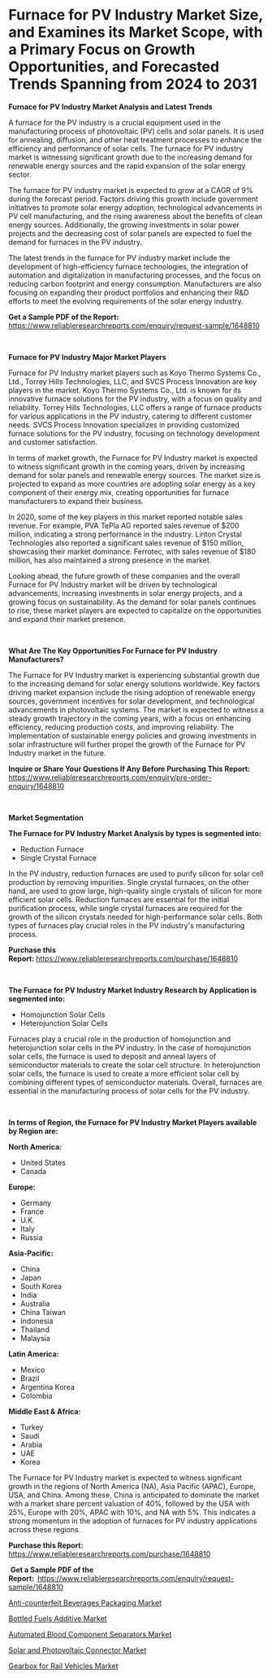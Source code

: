 <p><h1>Furnace for PV Industry Market Size, and Examines its Market Scope, with a Primary Focus on Growth Opportunities, and Forecasted Trends Spanning from 2024 to 2031</h1></p><p><strong>Furnace for PV Industry Market Analysis and Latest Trends</strong></p>
<p><p>A furnace for the PV industry is a crucial equipment used in the manufacturing process of photovoltaic (PV) cells and solar panels. It is used for annealing, diffusion, and other heat treatment processes to enhance the efficiency and performance of solar cells. The furnace for PV industry market is witnessing significant growth due to the increasing demand for renewable energy sources and the rapid expansion of the solar energy sector.</p><p>The furnace for PV industry market is expected to grow at a CAGR of 9% during the forecast period. Factors driving this growth include government initiatives to promote solar energy adoption, technological advancements in PV cell manufacturing, and the rising awareness about the benefits of clean energy sources. Additionally, the growing investments in solar power projects and the decreasing cost of solar panels are expected to fuel the demand for furnaces in the PV industry.</p><p>The latest trends in the furnace for PV industry market include the development of high-efficiency furnace technologies, the integration of automation and digitalization in manufacturing processes, and the focus on reducing carbon footprint and energy consumption. Manufacturers are also focusing on expanding their product portfolios and enhancing their R&D efforts to meet the evolving requirements of the solar energy industry.</p></p>
<p><strong>Get a Sample PDF of the Report:&nbsp;</strong> <a href="https://www.reliableresearchreports.com/enquiry/request-sample/1648810">https://www.reliableresearchreports.com/enquiry/request-sample/1648810</a></p>
<p>&nbsp;</p>
<p><strong>Furnace for PV Industry Major Market Players</strong></p>
<p><p>Furnace for PV Industry market players such as Koyo Thermo Systems Co., Ltd., Torrey Hills Technologies, LLC, and SVCS Process Innovation are key players in the market. Koyo Thermo Systems Co., Ltd. is known for its innovative furnace solutions for the PV industry, with a focus on quality and reliability. Torrey Hills Technologies, LLC offers a range of furnace products for various applications in the PV industry, catering to different customer needs. SVCS Process Innovation specializes in providing customized furnace solutions for the PV industry, focusing on technology development and customer satisfaction.</p><p>In terms of market growth, the Furnace for PV Industry market is expected to witness significant growth in the coming years, driven by increasing demand for solar panels and renewable energy sources. The market size is projected to expand as more countries are adopting solar energy as a key component of their energy mix, creating opportunities for furnace manufacturers to expand their business.</p><p>In 2020, some of the key players in this market reported notable sales revenue. For example, PVA TePla AG reported sales revenue of $200 million, indicating a strong performance in the industry. Linton Crystal Technologies also reported a significant sales revenue of $150 million, showcasing their market dominance. Ferrotec, with sales revenue of $180 million, has also maintained a strong presence in the market.</p><p>Looking ahead, the future growth of these companies and the overall Furnace for PV Industry market will be driven by technological advancements, increasing investments in solar energy projects, and a growing focus on sustainability. As the demand for solar panels continues to rise, these market players are expected to capitalize on the opportunities and expand their market presence.</p></p>
<p>&nbsp;</p>
<p><strong>What Are The Key Opportunities For Furnace for PV Industry Manufacturers?</strong></p>
<p><p>The Furnace for PV Industry market is experiencing substantial growth due to the increasing demand for solar energy solutions worldwide. Key factors driving market expansion include the rising adoption of renewable energy sources, government incentives for solar development, and technological advancements in photovoltaic systems. The market is expected to witness a steady growth trajectory in the coming years, with a focus on enhancing efficiency, reducing production costs, and improving reliability. The implementation of sustainable energy policies and growing investments in solar infrastructure will further propel the growth of the Furnace for PV Industry market in the future.</p></p>
<p><strong>Inquire or Share Your Questions If Any Before Purchasing This Report:</strong> <a href="https://www.reliableresearchreports.com/enquiry/pre-order-enquiry/1648810">https://www.reliableresearchreports.com/enquiry/pre-order-enquiry/1648810</a></p>
<p>&nbsp;</p>
<p><strong>Market Segmentation</strong></p>
<p><strong>The Furnace for PV Industry Market Analysis by types is segmented into:</strong></p>
<p><ul><li>Reduction Furnace</li><li>Single Crystal Furnace</li></ul></p>
<p><p>In the PV industry, reduction furnaces are used to purify silicon for solar cell production by removing impurities. Single crystal furnaces, on the other hand, are used to grow large, high-quality single crystals of silicon for more efficient solar cells. Reduction furnaces are essential for the initial purification process, while single crystal furnaces are required for the growth of the silicon crystals needed for high-performance solar cells. Both types of furnaces play crucial roles in the PV industry's manufacturing process.</p></p>
<p><strong>Purchase this Report:&nbsp;</strong><a href="https://www.reliableresearchreports.com/purchase/1648810">https://www.reliableresearchreports.com/purchase/1648810</a></p>
<p>&nbsp;</p>
<p><strong>The Furnace for PV Industry Market Industry Research by Application is segmented into:</strong></p>
<p><ul><li>Homojunction Solar Cells</li><li>Heterojunction Solar Cells</li></ul></p>
<p><p>Furnaces play a crucial role in the production of homojunction and heterojunction solar cells in the PV industry. In the case of homojunction solar cells, the furnace is used to deposit and anneal layers of semiconductor materials to create the solar cell structure. In heterojunction solar cells, the furnace is used to create a more efficient solar cell by combining different types of semiconductor materials. Overall, furnaces are essential in the manufacturing process of solar cells for the PV industry.</p></p>
<p>&nbsp;</p>
<p><strong>In terms of Region, the Furnace for PV Industry Market Players available by Region are:</strong></p>
<p>
    <p> <strong> North America: </strong>
        <ul>
            <li>United States</li>
            <li>Canada</li>
        </ul>
        </p> 
    <p> <strong> Europe: </strong>
        <ul>
            <li>Germany</li>
            <li>France</li>
            <li>U.K.</li>
            <li>Italy</li>
            <li>Russia</li>
        </ul>
        </p> 
    <p> <strong> Asia-Pacific: </strong>
        <ul>
            <li>China</li>
            <li>Japan</li>
            <li>South Korea</li>
            <li>India</li>
            <li>Australia</li>
            <li>China Taiwan</li>
            <li>Indonesia</li>
            <li>Thailand</li>
            <li>Malaysia</li>
        </ul>
        </p> 
    <p> <strong> Latin America: </strong>
        <ul>
            <li>Mexico</li>
            <li>Brazil</li>
            <li>Argentina Korea</li>
            <li>Colombia</li>
        </ul>
        </p> 
    <p> <strong> Middle East & Africa: </strong>
        <ul>
            <li>Turkey</li>
            <li>Saudi</li>
            <li>Arabia</li>
            <li>UAE</li>
            <li>Korea</li>
        </ul>
    </p>
    </p>
<p><p>The Furnace for PV Industry market is expected to witness significant growth in the regions of North America (NA), Asia Pacific (APAC), Europe, USA, and China. Among these, China is anticipated to dominate the market with a market share percent valuation of 40%, followed by the USA with 25%, Europe with 20%, APAC with 10%, and NA with 5%. This indicates a strong momentum in the adoption of furnaces for PV industry applications across these regions.</p></p>
<p><strong>Purchase this Report: </strong><a href="https://www.reliableresearchreports.com/purchase/1648810">https://www.reliableresearchreports.com/purchase/1648810</a></p>
<p>&nbsp;<strong>Get a Sample PDF of the Report:&nbsp;&nbsp;</strong><a href="https://www.reliableresearchreports.com/enquiry/request-sample/1648810">https://www.reliableresearchreports.com/enquiry/request-sample/1648810</a></p>
<p><strong></strong></p>
<p><p><a href="https://issuu.com/reportprime-2/docs/anti-counterfeit-beverages-packaging-market-size-2">Anti-counterfeit Beverages Packaging Market</a></p><p><a href="https://issuu.com/reportprime-2/docs/bottled-fuels-additive-market-size-2030.pptx">Bottled Fuels Additive Market</a></p><p><a href="https://github.com/nicholepatriciadoylenwnrjr0/Market-Research-Report-List-1/blob/main/automated-blood-component-separators-market.md">Automated Blood Component Separators Market</a></p><p><a href="https://github.com/wwwkeltoum/Market-Research-Report-List-2/blob/main/solar-and-photovoltaic-connector-market.md">Solar and Photovoltaic Connector Market</a></p><p><a href="https://github.com/gamblestampleyjenny50m5sl6/Market-Research-Report-List-1/blob/main/gearbox-for-rail-vehicles-market.md">Gearbox for Rail Vehicles Market</a></p></p>